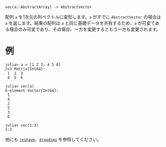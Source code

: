 ```
vec(a::AbstractArray) -> AbstractVector
```

配列 `a` を1次元の列ベクトルに変形します。`a` がすでに `AbstractVector` の場合は `a` を返します。結果の配列は `a` と同じ基礎データを共有するため、`a` が可変である場合のみ可変であり、その場合、一方を変更するともう一方も変更されます。

# 例

```jldoctest
julia> a = [1 2 3; 4 5 6]
2×3 Matrix{Int64}:
 1  2  3
 4  5  6

julia> vec(a)
6-element Vector{Int64}:
 1
 4
 2
 5
 3
 6

julia> vec(1:3)
1:3
```

他にも [`reshape`](@ref)、[`dropdims`](@ref) を参照してください。
